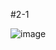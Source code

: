 #2-1 

![image](https://github.com/kyksc/Web23/assets/144462053/bbc4d58b-9ff0-443f-a181-64a077a32c08)
